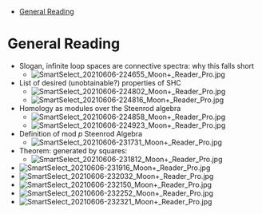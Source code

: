-   [General Reading](#general-reading)














General Reading
===============

-   Slogan, infinite loop spaces are connective spectra: why this falls short
    -   ![SmartSelect_20210606-224655_Moon+\_Reader_Pro.jpg](figures/SmartSelect_20210606-224655_Moon+_Reader_Pro.jpg "fig:")
-   List of desired (unobtainable?) properties of SHC
    -   ![SmartSelect_20210606-224802_Moon+\_Reader_Pro.jpg](figures/SmartSelect_20210606-224802_Moon+_Reader_Pro.jpg "fig:")
    -   ![SmartSelect_20210606-224816_Moon+\_Reader_Pro.jpg](figures/SmartSelect_20210606-224816_Moon+_Reader_Pro.jpg "fig:")
-   Homology as modules over the Steenrod algebra
    -   ![SmartSelect_20210606-224858_Moon+\_Reader_Pro.jpg](figures/SmartSelect_20210606-224858_Moon+_Reader_Pro.jpg "fig:")
    -   ![SmartSelect_20210606-224923_Moon+\_Reader_Pro.jpg](figures/SmartSelect_20210606-224923_Moon+_Reader_Pro.jpg "fig:")
-   Definition of mod $p$ Steenrod Algebra
    -   ![SmartSelect_20210606-231731_Moon+\_Reader_Pro.jpg](figures/SmartSelect_20210606-231731_Moon+_Reader_Pro.jpg "fig:")
-   Theorem: generated by squares:
    -   ![SmartSelect_20210606-231812_Moon+\_Reader_Pro.jpg](figures/SmartSelect_20210606-231812_Moon+_Reader_Pro.jpg "fig:")
-   ![SmartSelect_20210606-231916_Moon+\_Reader_Pro.jpg](figures/SmartSelect_20210606-231916_Moon+_Reader_Pro.jpg "fig:")
-   ![SmartSelect_20210606-232032_Moon+\_Reader_Pro.jpg](figures/SmartSelect_20210606-232032_Moon+_Reader_Pro.jpg "fig:")
-   ![SmartSelect_20210606-232150_Moon+\_Reader_Pro.jpg](figures/SmartSelect_20210606-232150_Moon+_Reader_Pro.jpg "fig:")
-   ![SmartSelect_20210606-232252_Moon+\_Reader_Pro.jpg](figures/SmartSelect_20210606-232252_Moon+_Reader_Pro.jpg "fig:")
-   ![SmartSelect_20210606-232321_Moon+\_Reader_Pro.jpg](figures/SmartSelect_20210606-232321_Moon+_Reader_Pro.jpg "fig:")
